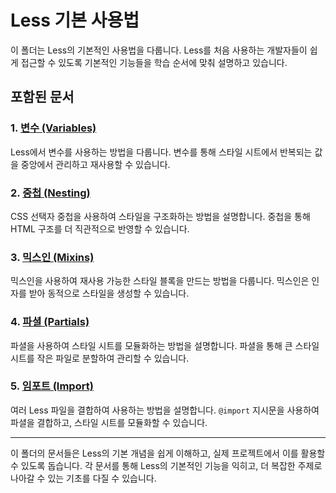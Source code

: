 # Less 기본 사용법

이 폴더는 Less의 기본적인 사용법을 다룹니다. Less를 처음 사용하는 개발자들이 쉽게 접근할 수 있도록 기본적인 기능들을 학습 순서에 맞춰 설명하고 있습니다.

## 포함된 문서

### 1. [변수 (Variables)](01-variables.md)
Less에서 변수를 사용하는 방법을 다룹니다. 변수를 통해 스타일 시트에서 반복되는 값을 중앙에서 관리하고 재사용할 수 있습니다.

### 2. [중첩 (Nesting)](02-nesting.md)
CSS 선택자 중첩을 사용하여 스타일을 구조화하는 방법을 설명합니다. 중첩을 통해 HTML 구조를 더 직관적으로 반영할 수 있습니다.

### 3. [믹스인 (Mixins)](03-mixins.md)
믹스인을 사용하여 재사용 가능한 스타일 블록을 만드는 방법을 다룹니다. 믹스인은 인자를 받아 동적으로 스타일을 생성할 수 있습니다.

### 4. [파셜 (Partials)](04-partials.md)
파셜을 사용하여 스타일 시트를 모듈화하는 방법을 설명합니다. 파셜을 통해 큰 스타일 시트를 작은 파일로 분할하여 관리할 수 있습니다.

### 5. [임포트 (Import)](05-import.md)
여러 Less 파일을 결합하여 사용하는 방법을 설명합니다. `@import` 지시문을 사용하여 파셜을 결합하고, 스타일 시트를 모듈화할 수 있습니다.

---

이 폴더의 문서들은 Less의 기본 개념을 쉽게 이해하고, 실제 프로젝트에서 이를 활용할 수 있도록 돕습니다. 각 문서를 통해 Less의 기본적인 기능을 익히고, 더 복잡한 주제로 나아갈 수 있는 기초를 다질 수 있습니다.
